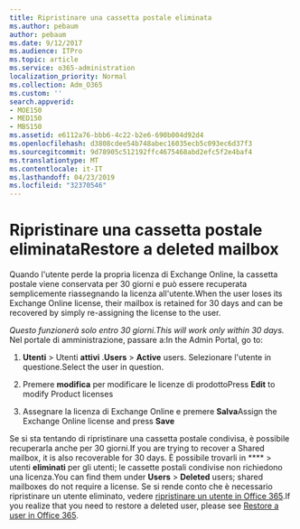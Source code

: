 ```yaml
---
title: Ripristinare una cassetta postale eliminata
ms.author: pebaum
author: pebaum
ms.date: 9/12/2017
ms.audience: ITPro
ms.topic: article
ms.service: o365-administration
localization_priority: Normal
ms.collection: Adm_O365
ms.custom: ''
search.appverid:
- MOE150
- MED150
- MBS150
ms.assetid: e6112a76-bbb6-4c22-b2e6-690b004d92d4
ms.openlocfilehash: d3808cdee54b748abec16035ecb5c093ec6d37f3
ms.sourcegitcommit: 9d78905c512192ffc4675468abd2efc5f2e4baf4
ms.translationtype: MT
ms.contentlocale: it-IT
ms.lasthandoff: 04/23/2019
ms.locfileid: "32370546"
---
```

# <a name="restore-a-deleted-mailbox"></a><span data-ttu-id="f1c69-102">Ripristinare una cassetta postale eliminata</span><span class="sxs-lookup"><span data-stu-id="f1c69-102">Restore a deleted mailbox</span></span>

<span data-ttu-id="f1c69-103">Quando l'utente perde la propria licenza di Exchange Online, la cassetta postale viene conservata per 30 giorni e può essere recuperata semplicemente riassegnando la licenza all'utente.</span><span class="sxs-lookup"><span data-stu-id="f1c69-103">When the user loses its Exchange Online license, their mailbox is retained for 30 days and can be recovered by simply re-assigning the license to the user.</span></span>
  
 <span data-ttu-id="f1c69-104">*Questo funzionerà solo entro 30 giorni.*</span><span class="sxs-lookup"><span data-stu-id="f1c69-104">*This will work only within 30 days.*</span></span>  <span data-ttu-id="f1c69-105">Nel portale di amministrazione, passare a:</span><span class="sxs-lookup"><span data-stu-id="f1c69-105">In the Admin Portal, go to:</span></span> 
  
1. <span data-ttu-id="f1c69-106">**Utenti** \> Utenti **attivi** .</span><span class="sxs-lookup"><span data-stu-id="f1c69-106">**Users** \> **Active** users.</span></span> <span data-ttu-id="f1c69-107">Selezionare l'utente in questione.</span><span class="sxs-lookup"><span data-stu-id="f1c69-107">Select the user in question.</span></span> 
    
2. <span data-ttu-id="f1c69-108">Premere **modifica** per modificare le licenze di prodotto</span><span class="sxs-lookup"><span data-stu-id="f1c69-108">Press **Edit** to modify Product licenses</span></span> 
    
3. <span data-ttu-id="f1c69-109">Assegnare la licenza di Exchange Online e premere **Salva**</span><span class="sxs-lookup"><span data-stu-id="f1c69-109">Assign the Exchange Online license and press **Save**</span></span>
    
<span data-ttu-id="f1c69-110">Se si sta tentando di ripristinare una cassetta postale condivisa, è possibile recuperarla anche per 30 giorni.</span><span class="sxs-lookup"><span data-stu-id="f1c69-110">If you are trying to recover a Shared mailbox, it is also recoverable for 30 days.</span></span> <span data-ttu-id="f1c69-111">È possibile trovarli in \*\*\*\* \> utenti **eliminati** per gli utenti; le cassette postali condivise non richiedono una licenza.</span><span class="sxs-lookup"><span data-stu-id="f1c69-111">You can find them under **Users** \> **Deleted** users; shared mailboxes do not require a license.</span></span> <span data-ttu-id="f1c69-112">Se si rende conto che è necessario ripristinare un utente eliminato, vedere [ripristinare un utente in Office 365](https://docs.microsoft.com/en-us/office365/admin/add-users/restore-user).</span><span class="sxs-lookup"><span data-stu-id="f1c69-112">If you realize that you need to restore a deleted user, please see [Restore a user in Office 365](https://docs.microsoft.com/en-us/office365/admin/add-users/restore-user).</span></span>
  

